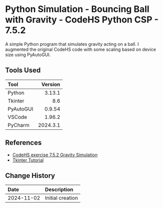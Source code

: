 # Python Simulation - Bouncing Ball with Gravity  - CodeHS Python CSP - 7.5.2
A simple Python program that simulates gravity acting on a ball.
I augmented the original CodeHS code with some scaling based on device size using PyAutoGUI.

## Tools Used

| Tool        |  Version |
|:------------|---------:|
| Python      |   3.13.1 |
| Tkinter     |      8.6 |
| PyAutoGUI   |   0.9.54 |
| VSCode      |   1.96.2 |
| PyCharm     | 2024.3.1 |

## References

* [CodeHS exercise 7.5.2 Gravity Simulation](https://codehs.com/student/5441708/section/556234/assignment/139751296)
* [Tkinter Tutorial](https://www.pythontutorial.net/tkinter/)

## Change History

| Date       | Description                          |
|:-----------|:-------------------------------------|
| 2024-11-02 | Initial creation                     |

